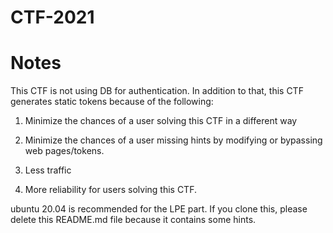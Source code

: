 # CTF-2021

# Notes

This CTF is not using DB for authentication. In addition to that, this CTF generates static tokens
because of the following:

1. Minimize the chances of a user solving this CTF in a different way

2. Minimize the chances of a user missing hints by modifying or bypassing web pages/tokens.

3. Less traffic 

4. More reliability for users solving this CTF.


ubuntu 20.04 is recommended for the LPE part.
If you clone this, please delete this README.md file because it contains some hints.

